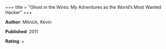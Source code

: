 +++
title = "Ghost in the Wires: My Adventures as the World’s Most Wanted Hacker"
+++



**Author**: Mitnick, Kevin

**Published**: 2011

**Rating**: +